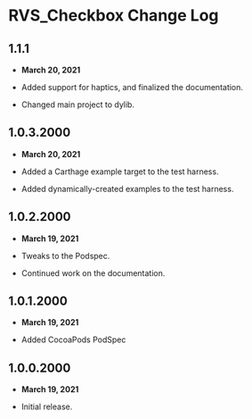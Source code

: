 # RVS_Checkbox Change Log

## 1.1.1

- **March 20, 2021**

- Added support for haptics, and finalized the documentation.

- Changed main project to dylib.

## 1.0.3.2000

- **March 20, 2021**

- Added a Carthage example target to the test harness.
- Added dynamically-created examples to the test harness.

## 1.0.2.2000

- **March 19, 2021**

- Tweaks to the Podspec.
- Continued work on the documentation.

## 1.0.1.2000

- **March 19, 2021**

- Added CocoaPods PodSpec

## 1.0.0.2000

- **March 19, 2021**

- Initial release.
